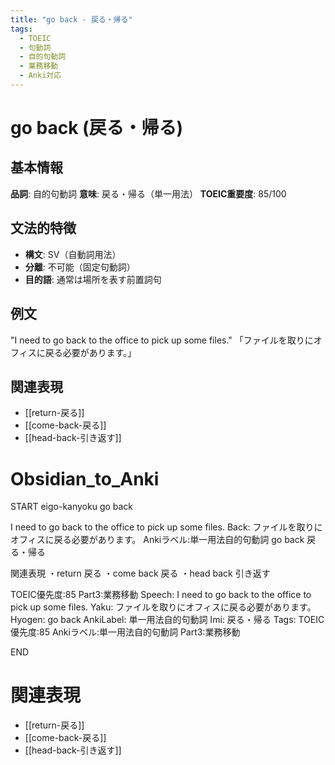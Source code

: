 ```yaml
---
title: "go back - 戻る・帰る"
tags:
  - TOEIC
  - 句動詞
  - 自的句動詞
  - 業務移動
  - Anki対応
---
```


# go back (戻る・帰る)

## 基本情報
**品詞**: 自的句動詞
**意味**: 戻る・帰る（単一用法）
**TOEIC重要度**: 85/100

## 文法的特徴
- **構文**: SV（自動詞用法）
- **分離**: 不可能（固定句動詞）
- **目的語**: 通常は場所を表す前置詞句

## 例文
"I need to go back to the office to pick up some files."
「ファイルを取りにオフィスに戻る必要があります。」

## 関連表現
- [[return-戻る]]
- [[come-back-戻る]]
- [[head-back-引き返す]]

# Obsidian_to_Anki
START
eigo-kanyoku
go back

I need to go back to the office to pick up some files.
Back: 
ファイルを取りにオフィスに戻る必要があります。
Ankiラベル:単一用法自的句動詞
go back
戻る・帰る

関連表現
・return 戻る
・come back 戻る
・head back 引き返す

TOEIC優先度:85
Part3:業務移動
Speech: I need to go back to the office to pick up some files.
Yaku: ファイルを取りにオフィスに戻る必要があります。
Hyogen: go back
AnkiLabel: 単一用法自的句動詞
Imi: 戻る・帰る
Tags: TOEIC優先度:85 Ankiラベル:単一用法自的句動詞 Part3:業務移動
<!--ID: 1752942088176-->
END

# 関連表現
- [[return-戻る]]
- [[come-back-戻る]]
- [[head-back-引き返す]] 